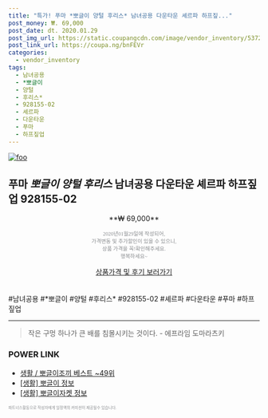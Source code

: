 ```yaml
--- 
title: "특가! 푸마 *뽀글이 양털 후리스* 남녀공용 다운타운 셰르파 하프짚..." 
post_money: ₩. 69,000 
post_date: dt. 2020.01.29 
post_img_url: https://static.coupangcdn.com/image/vendor_inventory/5372/bb8f52c771af15d5ac7b1a55e605c5e859a0adc8bdf92de230f5f7d827db.jpg 
post_link_url: https://coupa.ng/bnFEVr 
categories: 
  - vendor_inventory 
tags: 
  - 남녀공용 
  - *뽀글이 
  - 양털 
  - 후리스* 
  - 928155-02 
  - 셰르파 
  - 다운타운 
  - 푸마 
  - 하프짚업 
--- 
```

[![foo](https://static.coupangcdn.com/image/vendor_inventory/5372/bb8f52c771af15d5ac7b1a55e605c5e859a0adc8bdf92de230f5f7d827db.jpg)](https://coupa.ng/bnFEVr) 

## 푸마 *뽀글이 양털 후리스* 남녀공용 다운타운 셰르파 하프짚업 928155-02 
<p style="text-align: center;">**₩ 69,000**</p> 
<p style="text-align: center;"><span style="color: #898c8f; font-family: Georgia,Times,serif; font-size: 0.75em;">2020년01월29일에 작성되어, <br>가격변동 및 추가할인이 있을 수 있으니,<br> 상품 가격을 꼭!확인해주세요.<br>행복하세요~</span> 
</p>	 
<div markdown="0" style="text-align: center;"><a href="https://coupa.ng/bnFEVr" class="btn btn--success">상품가격 및 후기 보러가기</a></div> 
<br><br> 
  #남녀공용 #*뽀글이 #양털 #후리스* #928155-02 #셰르파 #다운타운 #푸마 #하프짚업 
<hr> 

> 작은 구멍 하나가 큰 배를 침몰시키는 것이다. - 에프라임 도마라츠키 


### POWER LINK

* <a href="https://blog.naver.com/santokki14/221780069800" target="_blank">생활 / 뽀글이조끼 베스트 ~49위</a>
* <a href="https://blog.naver.com/santokki14/221768431297" target="_blank"> [생활] 뽀글이 정보 </a>
* <a href="https://blog.naver.com/fash111/221767786953" target="_blank"> [생활] 뽀글이자켓 정보 </a>

<span style="color: #898c8f; font-family: Georgia,Times,serif; font-size: 0.55em;">파트너스활동으로 작성자에게 일정액의 커미션이 제공될수 있습니다.</span> 
